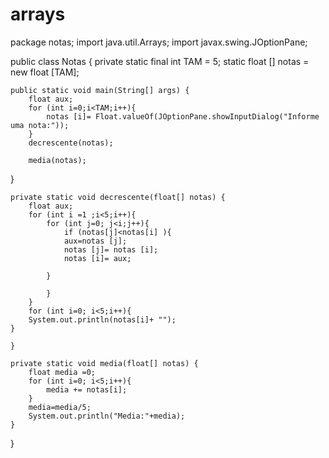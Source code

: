 # arrays


package notas;
import java.util.Arrays;
import javax.swing.JOptionPane;



public class Notas {
   private static final int TAM = 5;
   static float [] notas = new float [TAM];
   
    public static void main(String[] args) {
        float aux;
        for (int i=0;i<TAM;i++){
            notas [i]= Float.valueOf(JOptionPane.showInputDialog("Informe uma nota:"));
        }
        decrescente(notas);
        
        media(notas);
   }

    private static void decrescente(float[] notas) {
        float aux;
        for (int i =1 ;i<5;i++){
            for (int j=0; j<i;j++){
                if (notas[j]<notas[i] ){
                aux=notas [j];
                notas [j]= notas [i];
                notas [i]= aux;
                
            }
                
            }
        }
        for (int i=0; i<5;i++){
        System.out.println(notas[i]+ "");
    }
        
    }

    private static void media(float[] notas) {
        float media =0;
        for (int i=0; i<5;i++){
            media += notas[i];
        }
        media=media/5;
        System.out.println("Media:"+media);
    }
    
}
